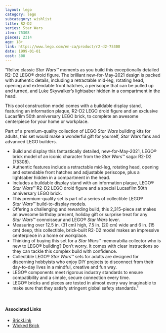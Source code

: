 ```yaml
---
layout: lego
category: lego
subcategory: wishlist
title: R2-D2
series: Star Wars
item: 75308
pieces: 2314
age: 18+
link: https://www.lego.com/en-ca/product/r2-d2-75308
date: 1999-01-01
cost: 300
---
```


"Relive classic _Star Wars™_ moments as you build this exceptionally detailed R2-D2 LEGO® droid figure. The brilliant new-for-May-2021 design is packed with authentic details, including a retractable mid-leg, rotating head, opening and extendable front hatches, a periscope that can be pulled up and turned, and Luke Skywalker’s lightsaber hidden in a compartment in the head.

This cool construction model comes with a buildable display stand, featuring an information plaque, R2-D2 LEGO droid figure and an exclusive Lucasfilm 50th anniversary LEGO brick, to complete an awesome centerpiece for your home or workplace.

Part of a premium-quality collection of LEGO _Star Wars_ building kits for adults, this set would make a wonderful gift for yourself, _Star Wars_ fans and advanced LEGO builders.

* Build and display this fantastically detailed, new-for-May-2021, LEGO® brick model of an iconic character from the _Star Wars_™ saga: R2-D2 (75308).
* Authentic features include a retractable mid-leg, rotating head, opening and extendable front hatches and adjustable periscope, plus a lightsaber hidden in a compartment in the head.
* Includes a buildable display stand with an information plaque, LEGO® _Star Wars_™ R2-D2 LEGO droid figure and a special Lucasfilm 50th anniversary LEGO brick.
* This premium-quality set is part of a series of collectible LEGO® _Star Wars_™ build-to-display models.
* Offering a challenging and rewarding build, this 2,315-piece set makes an awesome birthday present, holiday gift or surprise treat for any _Star Wars_™ connoisseur and LEGO® _Star Wars_ lover.
* Measuring over 12.5 in. (31 cm) high, 7.5 in. (20 cm) wide and 6 in. (15 cm) deep, this collectible, brick-built R2-D2 model makes an impressive centerpiece in a home or workplace.
* Thinking of buying this set for a _Star Wars_™ memorabilia collector who is new to LEGO® building? Don’t worry. It comes with clear instructions so they can tackle this complex build with confidence.
* Collectible LEGO® _Star Wars_™ sets for adults are designed for discerning hobbyists who enjoy DIY projects to disconnect from their day-to-day lives in a mindful, creative and fun way.
* LEGO® components meet rigorous industry standards to ensure compatibility and a simple, secure connection every time.
* LEGO® bricks and pieces are tested in almost every way imaginable to make sure that they satisfy stringent global safety standards."

<br>

#### Associated Links

* [BrickLink](https://www.bricklink.com/v2/catalog/catalogitem.page?S=75308-1)
* [Wicked Brick](https://www.wickedbrick.com/en-ca/products/display-case-for-lego-star-wars-r2d2-75308)
